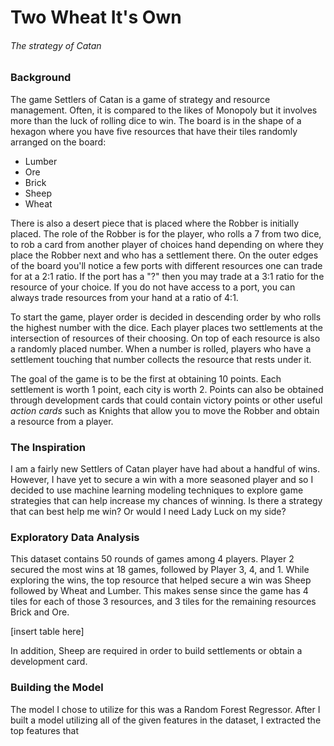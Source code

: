# Two Wheat It's Own
###### The strategy of Catan

### Background
The game Settlers of Catan is a game of strategy and resource management. Often, it is compared to the likes of Monopoly but it involves more than the luck of rolling dice to win. The board is in the shape of a hexagon where you have five resources that have their tiles randomly arranged on the board:
* Lumber
* Ore
* Brick
* Sheep
* Wheat

There is also a desert piece that is placed where the Robber is initially placed. The role of the Robber is for the player, who rolls a 7 from two dice, to rob a card from another player of choices hand depending on where they place the Robber next and who has a settlement there. On the outer edges of the board you'll notice a few ports with different resources one can trade for at a 2:1 ratio. If the port has a "?" then you may trade at a 3:1 ratio for the resource of your choice. If you do not have access to a port, you can always trade resources from your hand at a ratio of 4:1.

To start the game, player order is decided in descending order by who rolls the highest number with the dice. Each player places two settlements at the intersection of resources of their choosing. On top of each resource is also a randomly placed number. When a number is rolled, players who have a settlement touching that number collects the resource that rests under it. 

The goal of the game is to be the first at obtaining 10 points. Each settlement is worth 1 point, each city is worth 2. Points can also be obtained through development cards that could contain victory points or other useful *action cards* such as Knights that allow you to move the Robber and obtain a resource from a player.

### The Inspiration
I am a fairly new Settlers of Catan player have had about a handful of wins. However, I have yet to secure a win with a more seasoned player and so I decided to use machine learning modeling techniques to explore game strategies that can help increase my chances of winning. Is there a strategy that can best help me win? Or would I need Lady Luck on my side?

### Exploratory Data Analysis
This dataset contains 50 rounds of games among 4 players. Player 2 secured the most wins at 18 games, followed by Player 3, 4, and 1. While exploring the wins, the top resource that helped secure a win was Sheep followed by Wheat and Lumber. This makes sense since the game has 4 tiles for each of those 3 resources, and 3 tiles for the remaining resources Brick and Ore. 

[insert table here]

In addition, Sheep are required in order to build settlements or obtain a development card. 

### Building the Model
The model I chose to utilize for this was a Random Forest Regressor. After I built a model utilizing all of the given features in the dataset, I extracted the top features that 

